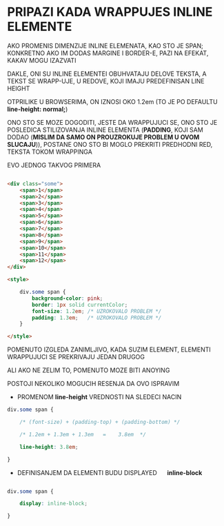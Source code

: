 # PRIPAZI KADA WRAPPUJES INLINE ELEMENTE

AKO PROMENIS DIMENZIJE INLINE ELEMENATA, KAO STO JE SPAN; KONKRETNO AKO IM DODAS MARGINE I BORDER-E, PAZI NA EFEKAT, KAKAV MOGU IZAZVATI

DAKLE, ONI SU INLINE ELEMENTEI OBUHVATAJU DELOVE TEKSTA, A TEKST SE WRAPP-UJE, U REDOVE, KOJI IMAJU PREDEFINISAN LINE HEIGHT

OTPRILIKE U BROWSERIMA, ON IZNOSI OKO 1.2em (TO JE PO DEFAULTU **line-height: normal;**)

ONO STO SE MOZE DOGODITI, JESTE DA WRAPPUJUCI SE, ONO STO JE POSLEDICA STILIZOVANJA INLINE ELEMENTA (**PADDING**, KOJI SAM DODAO (**MISLIM DA SAMO ON PROUZROKUJE PROBLEM U OVOM SLUCAJU**)), POSTANE ONO STO BI MOGLO PREKRITI PREDHODNI RED, TEKSTA TOKOM WRAPPINGA

EVO JEDNOG TAKVOG PRIMERA

```HTML

<div class="some">
    <span>1</span>
    <span>2</span>
    <span>3</span>
    <span>4</span>
    <span>5</span>
    <span>6</span>
    <span>7</span>
    <span>8</span>
    <span>9</span>
    <span>10</span>
    <span>11</span>
    <span>12</span>
</div>

<style>

    div.some span {
        background-color: pink;
        border: 1px solid currentColor;
        font-size: 1.2em; /* UZROKOVALO PROBLEM */
        padding: 1.3em;   /* UZROKOVALO PROBLEM */
    }

</style>

```

POMENUTO IZGLEDA ZANIMLJIVO, KADA SUZIM ELEMENT, ELEMENTI WRAPPUJUCI SE PREKRIVAJU JEDAN DRUGOG

ALI AKO NE ZELIM TO, POMENUTO MOZE BITI ANOYING

POSTOJI NEKOLIKO MOGUCIH RESENJA DA OVO ISPRAVIM

- PROMENOM **line-height** VREDNOSTI NA SLEDECI NACIN

```CSS
div.some span {

    /* (font-size) + (padding-top) + (padding-bottom) */

    /* 1.2em + 1.3em + 1.3em   =    3.8em  */

    line-height: 3.8em;

}
```

- DEFINISANJEM DA ELEMENTI BUDU DISPLAYED &nbsp;&nbsp;&nbsp;&nbsp; **inline-block**

```CSS

div.some span {

    display: inline-block;

}

```